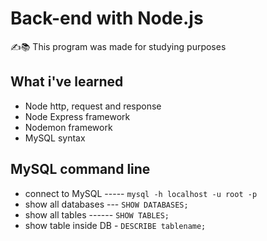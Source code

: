 # Back-end with Node.js
✍️📚 This program was made for studying purposes

## What i've learned
* Node http, request and response
* Node Express framework
* Nodemon framework
* MySQL syntax

## MySQL command line
* connect to MySQL ----- `mysql -h localhost -u root -p`
* show all databases --- `SHOW DATABASES;`
* show all tables ------ `SHOW TABLES;`
* show table inside DB - `DESCRIBE tablename;`

